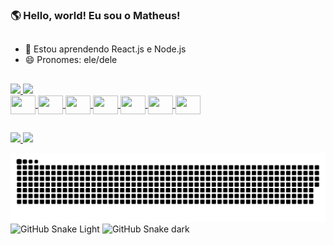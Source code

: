 ### 🌎 Hello, world! Eu sou o Matheus!
##

- 🌱 Estou aprendendo React.js e Node.js
- 😄 Pronomes: ele/dele
##
<div>
  <a href="https://github.com/matheuspinh">
  <img height="180em" src="https://github-readme-stats.vercel.app/api?username=matheuspinh&show_icons=true&theme=highcontrast">
  <img height="180em" src="https://github-readme-stats.vercel.app/api/top-langs/?username=matheuspinh&layout=compact&theme=highcontrast">
</div>
<div style="display: inline_block">
  <img align="center" height="30" width="40" src="https://cdn.jsdelivr.net/gh/devicons/devicon/icons/react/react-original.svg" />
  <img align="center" height="30" width="40" src="https://cdn.jsdelivr.net/gh/devicons/devicon/icons/python/python-original.svg" />
  <img align="center" height="30" width="40" src="https://cdn.jsdelivr.net/gh/devicons/devicon/icons/javascript/javascript-original.svg" />
  <img align="center" height="30" width="40" src="https://cdn.jsdelivr.net/gh/devicons/devicon/icons/nodejs/nodejs-original.svg" />
  <img align="center" height="30" width="40" src="https://cdn.jsdelivr.net/gh/devicons/devicon/icons/django/django-plain.svg" />
  <img align="center" height="30" width="40"  src="https://cdn.jsdelivr.net/gh/devicons/devicon/icons/html5/html5-original.svg" />
  <img align="center" height="30" width="40" src="https://cdn.jsdelivr.net/gh/devicons/devicon/icons/css3/css3-original.svg" />
</div>

##

<div>
  <a href="https://www.linkedin.com/in/matheuspin/">
  <img src="https://img.shields.io/badge/LinkedIn-0077B5?style=for-the-badge&logo=linkedin&logoColor=white">
  </a>
  <a href="https://mail.google.com/mail/?view=cm&fs=1&to=matheus.rj.pinheiro@gmail.com">
  <img src="https://img.shields.io/badge/Gmail-D14836?style=for-the-badge&logo=gmail&logoColor=white">
  </a>
</div>

![Snake animation](https://github.com/matheuspinh/matheuspinh/blob/output/github-contribution-grid-snake.svg)
![GitHub Snake Light](github-snake.svg#gh-light-mode-only)
![GitHub Snake dark](github-snake-dark.svg#gh-dark-mode-only)
